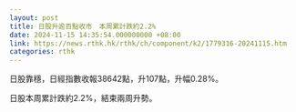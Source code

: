 ```yaml
---
layout: post
title: 日股升逾百點收市　本周累計跌約2.2%
date: 2024-11-15 14:35:54.000000000 +08:00
link: https://news.rthk.hk/rthk/ch/component/k2/1779316-20241115.htm
categories: rthk
---
```


日股靠穩，日經指數收報38642點，升107點，升幅0.28%。

日股本周累計跌約2.2%，結束兩周升勢。

